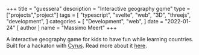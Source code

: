 +++
title = "guessera"
description = "Interactive geography gqme"
type = ["projects","project"]
tags = [
    "typescript",
    "svelte",
    "web",
    "3D",
    "threejs",
    "development",
]
categories = [
    "Development",
    "web",
]
date = "2022-01-24"
[ author ]
  name = "Massimo Meert"
+++

A interactive geography game for kids to have fun while learning countries. Built for a hackaton with [Cyrus](https://github.com/ohCyrus).
Read more about it [here](https://github.com/ohCyrus/guessera).
